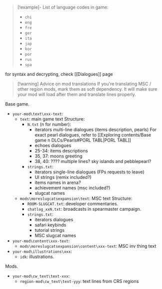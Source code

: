 >[!example]- List of language codes in game:
>- `chi`
>- `eng`
>- `fre`
>- `ger`
>- `ita`
>- `jap`
>- `kor`
>- `por`
>- `rus`
>- `spa`

for syntax and decrypting, check [[Dialogues]] page

>[!warning] Advice on mod translations
> If you're translating MSC / other region mods, mark them as soft dependency. It will make sure your mod will load after them and translate lines properly.

Base game.
- `your-mod\text\xxx-text`:
	- `text`: main game text
		Structure:
		- `N.txt` (n for number):
			- iterators multi-line dialogues (items description, pearls)
				For exact pearl dialogues, refer to [[Exploring contents/Base game n DLCs/Pearls#PORL TABL|PORL TABL]]
			- echoes dialogues
			- 25-34: items descriptions
			- 35, 37: moons greeting
			- 38, 40: ???? multiple lines? sky islands and pebblepearl?
		- `strings.txt`:
			- iterators single-line dialogues (FPs requests to leave)
			- UI strings (remix included?)
			- items names in arena?
			- achievement names (msc included?)
			- slugcat names
	- `mods\moreslugcatsexpansion\text`: MSC text
		Structure:
		- `ROOM-SLUGCAT.txt`: developer commentaries.
		- `chatlog_xxN.txt`: broadcasts in spearmaster campaign.
		- `strings.txt`:
			- iterators dialogues
			- safari keybinds
			- tutorial strings
			- MSC slugcat names
- `your-mod\content\xxx-text`:
	- `mods\moreslugcatsexpansion\content\xxx-text`: MSC inv thing text
- `your-mod\illustrations\xxx`:
	- `idk`: illustrations.



Mods.
- `your-mod\cw_text\text-xxx`:
	- `region-mod\cw_text\text-yyy`: text lines from CRS regions